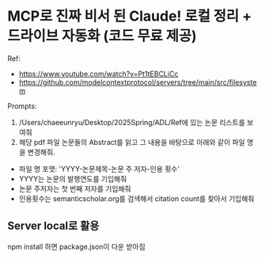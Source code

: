 # MCP로 진짜 비서 된 Claude! 로컬 정리 + 드라이브 자동화 (코드 무료 제공)

Ref:
- https://www.youtube.com/watch?v=Pt1tEBCLiCc
- https://github.com/modelcontextprotocol/servers/tree/main/src/filesystem


Prompts:
1) /Users/chaeeunryu/Desktop/2025Spring/ADL/Ref에 있는 논문 리스트를 보여줘
2) 해당 pdf 파일 논문들의 Abstract를 읽고 그 내용을 바탕으로 아래와 같이 파일 명을 변경해줘.
- 파일 명 포맷: 'YYYY-논문제목-논문 주 저자-인용 횟수'
- YYYY는 논문의 발행연도를 기입해줘
- 논문 주저자는 첫 번째 저자를 기입해줘
- 인용횟수는 semanticscholar.org를 검색해서 citation count를 찾아서 기입해줘


## Server local로 활용
npm install 하면 package.json이 다운 받아짐 